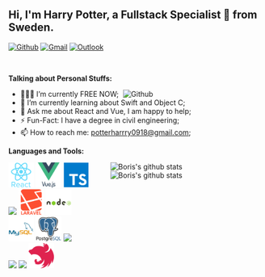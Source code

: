<!-- Your title -->
## Hi, I'm Harry Potter, a Fullstack Specialist 🚀 from Sweden.

<!-- Your badges
You can use the website to generate badges: https://shields.io/
-->

[![Github](https://img.shields.io/badge/-Github-000?style=flat&logo=Github&logoColor=white)](https://github.com/ReactExpert918/)
[![Gmail](https://img.shields.io/badge/-Gmail-c14438?style=flat&logo=Gmail&logoColor=white)](mailto:potterharrry0918@gmail.com)
[![Outlook](https://img.shields.io/badge/-Outlook-0078D4?style=flat&logo=Microsoft-Outlook&logoColor=white)](mailto:harrypotter0918@outlook.com)

&nbsp;

<!-- Talking about you -->
**Talking about Personal Stuffs:**

<!-- Any image aligned to the right. Beware the width -->
<img width="55%" align="right" alt="Github" src="https://raw.githubusercontent.com/onimur/.github/master/.resources/git-header.svg" />

- 👨🏽‍💻 I’m currently FREE NOW;
- 🌱 I’m currently learning about Swift and Object C; 
- 💬 Ask me about React and Vue, I am happy to help;
- ⚡️ Fun-Fact: I have a degree in civil engineering;
- 📫 How to reach me: potterharrry0918@gmail.com;

**Languages and Tools:** 

<!-- Your github readme stats
You can use this api: https://github.com/anuraghazra/github-readme-stats
-->
<p>
  <a href="#">
    <img width="60%" align="right" alt="Boris's github stats" src="https://github-readme-streak-stats.herokuapp.com/?user=ReactExpert918&theme=react&border=61dafb&hide_border=true" />
    <img width="60%" align="right" alt="Boris's github stats" src="https://github-readme-streak-stats.herokuapp.com/?user=ReactExpert918&theme=react&border=61dafb&hide_border=true" />

  </a>

  <!-- Your languages and tools. Be careful with the alignment. 
  You can use this sites to get logos: https://www.vectorlogo.zone or https://simpleicons.org/
  -->
  <code><img width="10%" src="https://raw.githubusercontent.com/devicons/devicon/master/icons/react/react-original-wordmark.svg"></code>
  <code><img width="10%" src="https://raw.githubusercontent.com/devicons/devicon/master/icons/vuejs/vuejs-original-wordmark.svg"></code>
  <code><img width="10%" src="https://raw.githubusercontent.com/devicons/devicon/master/icons/typescript/typescript-original.svg"></code>
  <br />
  <code><img width="10%" src="https://verbose-equals-true.gitlab.io/django-postgres-vue-gitlab-ecs/django.jpg"></code>
  <code><img width="10%" src="https://raw.githubusercontent.com/devicons/devicon/master/icons/laravel/laravel-plain-wordmark.svg"></code>
  <code><img width="10%" src="https://raw.githubusercontent.com/devicons/devicon/master/icons/nodejs/nodejs-original-wordmark.svg"></code>
  <br />
  <code><img width="10%" src="https://raw.githubusercontent.com/devicons/devicon/master/icons/mysql/mysql-original-wordmark.svg"></code>
  <code><img width="10%" src="https://raw.githubusercontent.com/devicons/devicon/master/icons/postgresql/postgresql-original-wordmark.svg"></code>
  <code><img width="10%" src="https://www.vectorlogo.zone/logos/firebase/firebase-icon.svg"></code>
  <br />
  <code><img width="10%" src="https://www.vectorlogo.zone/logos/git-scm/git-scm-icon.svg"></code>
  <code><img width="10%" src="https://www.vectorlogo.zone/logos/heroku/heroku-icon.svg"></code>
  <code><img width="10%" src="https://raw.githubusercontent.com/devicons/devicon/master/icons/nestjs/nestjs-plain.svg"></code>
</p>

<!-- Your hits or visitors
site: http://hits.dwyl.com or https://visitor-badge.glitch.me
Both apis are in trouble due to the number of requests, if you know any other to register visitors, great
-->
